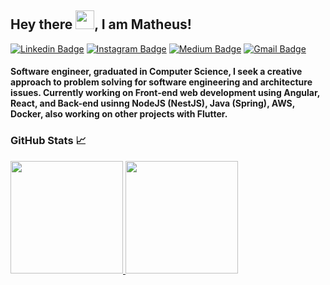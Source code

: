 ## Hey there <img src="https://media.giphy.com/media/hvRJCLFzcasrR4ia7z/giphy.gif" width="30">, I am Matheus!

[![Linkedin Badge](https://img.shields.io/badge/-LinkedIn-blue?style=flat-square&logo=Linkedin&logoColor=white&link=https://www.linkedin.com/in/matheus-barbosa-933a73144/)](https://www.linkedin.com/in/matheus-barbosa-933a73144/)
[![Instagram Badge](https://img.shields.io/badge/-Instagram-purple?style=flat-square&logo=instagram&logoColor=white&link=https://www.instagram.com/matheus.bsantos/)](https://www.instagram.com/matheus.bsantos/)
[![Medium Badge](https://img.shields.io/badge/-Medium-grey?style=flat-square&logo=Medium&link=https://medium.com/@matheusbdos31)](https://medium.com/@matheusbdos31)
[![Gmail Badge](https://img.shields.io/badge/-Gmail-c14438?style=flat-square&logo=Gmail&logoColor=white&link=mailto:matheusbdos31@gmail.com)](mailto:matheusbdos31@gmail.com)

#### Software engineer, graduated in Computer Science, I seek a creative approach to problem solving for software engineering and architecture issues. Currently working on Front-end web development using Angular, React, and Back-end usinng NodeJS (NestJS), Java (Spring), AWS, Docker, also working on other projects with Flutter.


### GitHub Stats 📈

<div>
<a href="https://github.com/MatheusBarbosa3">
<img height="180em" src="https://github-readme-stats.vercel.app/api/top-langs/?username=MatheusBarbosa3&layout=compact&langs_count=7&theme=tokyonight"/>
<img height="180em" src="https://github-readme-stats.vercel.app/api?username=MatheusBarbosa3&show_icons=true&theme=tokyonight"/>
</div>
